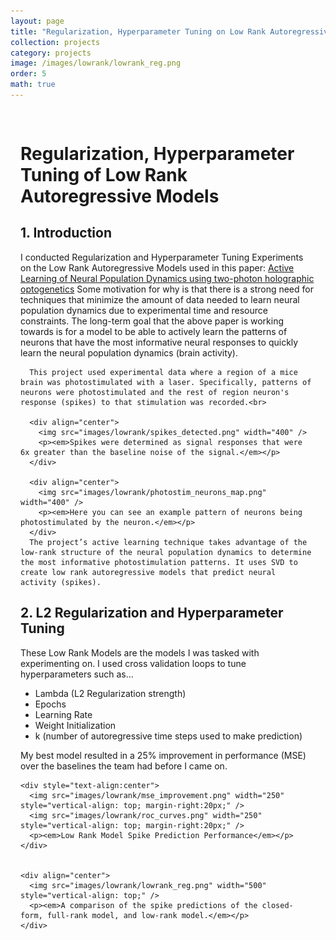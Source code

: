 ```yaml
---
layout: page
title: "Regularization, Hyperparameter Tuning on Low Rank Autoregressive Models"
collection: projects
category: projects
image: /images/lowrank/lowrank_reg.png
order: 5
math: true
---
```




<div style="max-width: 1200px; margin: 0 auto; padding: 1rem;">
  <div class="card">
    <h1>Regularization, Hyperparameter Tuning of Low Rank Autoregressive Models</h1>
    <h2>1. Introduction</h2>
      I conducted Regularization and Hyperparameter Tuning Experiments on the Low Rank Autoregressive Models used in this paper:
      <a href="https://arxiv.org/abs/2412.02529" target="_blank">Active Learning of Neural Population Dynamics using two-photon holographic optogenetics</a>
      Some motivation for why is that there is a strong need for techniques that minimize the amount of data needed to learn neural population dynamics due to experimental time and resource constraints. The long-term goal that the above paper is working towards is for a model to be able to actively learn the patterns of neurons that have the most informative neural responses to quickly learn the neural population dynamics (brain activity).

      This project used experimental data where a region of a mice brain was photostimulated with a laser. Specifically, patterns of neurons were photostimulated and the rest of region neuron's response (spikes) to that stimulation was recorded.<br>

      <div align="center">
        <img src="images/lowrank/spikes_detected.png" width="400" />
        <p><em>Spikes were determined as signal responses that were 6x greater than the baseline noise of the signal.</em></p>
      </div>

      <div align="center">
        <img src="images/lowrank/photostim_neurons_map.png" width="400" />
        <p><em>Here you can see an example pattern of neurons being photostimulated by the neuron.</em></p>
      </div>
      The project’s active learning technique takes advantage of the low-rank structure of the neural population dynamics to determine the most informative photostimulation patterns. It uses SVD to create low rank autoregressive models that predict neural activity (spikes).
  </div>

  <div class="card">
    <h2>2. L2 Regularization and Hyperparameter Tuning</h2>
      These Low Rank Models are the models I was tasked with experimenting on. I used cross validation loops to tune hyperparameters such as... 
      <ul>
        <li>Lambda (L2 Regularization strength)</li>
        <li>Epochs</li>
        <li>Learning Rate </li>
        <li>Weight Initialization</li>
        <li>k (number of autoregressive time steps used to make prediction)</li>
      </ul>
      My best model resulted in a 25% improvement in performance (MSE) over the baselines the team had before I came on.

    <div style="text-align:center">
      <img src="images/lowrank/mse_improvement.png" width="250" style="vertical-align: top; margin-right:20px;" />
      <img src="images/lowrank/roc_curves.png" width="250" style="vertical-align: top; margin-right:20px;" />
      <p><em>Low Rank Model Spike Prediction Performance</em></p>
    </div>


    <div align="center">
      <img src="images/lowrank/lowrank_reg.png" width="500" style="vertical-align: top;" />
      <p><em>A comparison of the spike predictions of the closed-form, full-rank model, and low-rank model.</em></p>
    </div>
  </div>


</div>